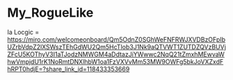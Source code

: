 # My_RogueLike
Ia Locgic = https://miro.com/welcomeonboard/Qm5OdnZ0SGhWeFNFRWJXVDBzOFpIbUZrbVdpZ2lXSWszTEhGdWU2Qm5HcTlob3J1Nk9aQTVWT1ZUTDZQVzBUVjZFcU5KOThyV3I1aTJodzNMWGM4aDdtazJiYWwwc2NqQ21tZmxhMEwvaWhwVmpjdU1rK1NoRmtDNXlhbW1oa1FzVXVvMm53MW9OWFg5bkJoVXZxdFhRPT0hdjE=?share_link_id=118433353669
